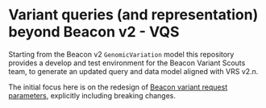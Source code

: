 # Variant queries (and representation) beyond Beacon v2 - **VQS**

Starting from the Beacon v2 `GenomicVariation` model this repository provides a develop and test environment for the Beacon Variant Scouts team, to generate an updated query and data model aligned with VRS v2.n.

The initial focus here is on the redesign of [Beacon variant request parameters](https://github.com/ga4gh-beacon/genomic_variation-v2.n-draft-model/blob/main/src/requests), explicitly including breaking changes.

